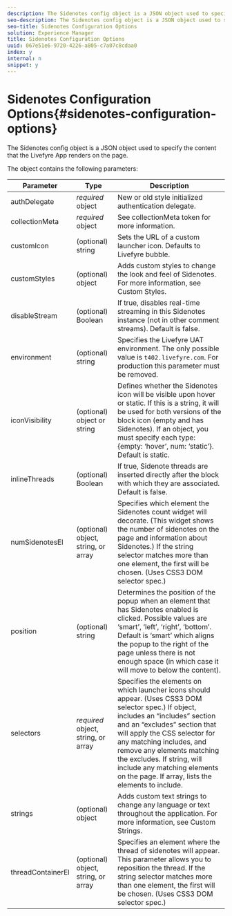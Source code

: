 ```yaml
---
description: The Sidenotes config object is a JSON object used to specify the content that the Livefyre App renders on the page.
seo-description: The Sidenotes config object is a JSON object used to specify the content that the Livefyre App renders on the page.
seo-title: Sidenotes Configuration Options
solution: Experience Manager
title: Sidenotes Configuration Options
uuid: 067e51e6-9720-4226-a805-c7a07c8cdaa0
index: y
internal: n
snippet: y
---
```


# Sidenotes Configuration Options{#sidenotes-configuration-options}

The Sidenotes config object is a JSON object used to specify the content that the Livefyre App renders on the page.

The object contains the following parameters:

|Parameter|Type|Description|
|--- |--- |--- |
|authDelegate|*required* object|New or old style initialized authentication delegate.|
|collectionMeta|*required* object|See collectionMeta token for more information.|
|customIcon|(optional) string|Sets the URL of a custom launcher icon. Defaults to Livefyre bubble.|
|customStyles|(optional) object|Adds custom styles to change the look and feel of Sidenotes. For more information, see Custom Styles.|
|disableStream|(optional) Boolean|If true, disables real-time streaming in this Sidenotes instance (not in other comment streams). Default is false.|
|environment|(optional) string|Specifies the Livefyre UAT environment. The only possible value is `t402.livefyre.com`. For production this parameter must be removed.|
|iconVisibility|(optional) object or string|Defines whether the Sidenotes icon will be visible upon hover or static. If this is a string, it will be used for both versions of the block icon (empty and has Sidenotes). If an object, you must specify each type: {empty: ‘hover’, num: ‘static’}. Default is static.|
|inlineThreads|(optional) Boolean|If true, Sidenote threads are inserted directly after the block with which they are associated. Default is false.|
|numSidenotesEl|(optional) object, string, or array|Specifies which element the Sidenotes count widget will decorate. (This widget shows the number of sidenotes on the page and information about Sidenotes.) If the string selector matches more than one element, the first will be chosen. (Uses CSS3 DOM selector spec.)|
|position|(optional) string|Determines the position of the popup when an element that has Sidenotes enabled is clicked. Possible values are ‘smart’, ‘left’, ‘right’, ‘bottom’. Default is ‘smart’ which aligns the popup to the right of the page unless there is not enough space (in which case it will move to below the content).|
|selectors|*required* object, string, or array|Specifies the elements on which launcher icons should appear. (Uses CSS3 DOM selector spec.) If object, includes an “includes” section and an “excludes” section that will apply the CSS selector for any matching includes, and remove any elements matching the excludes. If string, will include any matching elements on the page. If array, lists the elements to include.|
|strings|(optional) object|Adds custom text strings to change any language or text throughout the application. For more information, see Custom Strings.|
|threadContainerEl|(optional) object, string, or array|Specifies an element where the thread of sidenotes will appear. This parameter allows you to reposition the thread. If the string selector matches more than one element, the first will be chosen. (Uses CSS3 DOM selector spec.)|

